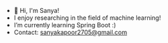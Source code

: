 - 👋 Hi, I'm Sanya!
- I enjoy researching in the field of machine learning!
- I’m currently learning Spring Boot :)
- Contact: sanyakapoor2705@gmail.com

<!---
sanyakapoor27/sanyakapoor27 is a ✨ special ✨ repository because its `README.md` (this file) appears on your GitHub profile.
You can click the Preview link to take a look at your changes.
--->
